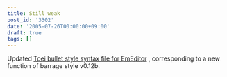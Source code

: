 ```yaml
---
title: Still weak
post_id: '3302'
date: '2005-07-26T00:00:00+09:00'
draft: true
tags: []
---
```


Updated [Toei bullet style syntax file for EmEditor](/emeditor-danmakufu) , corresponding to a new function of barrage style v0.12b.
